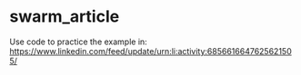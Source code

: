 # swarm_article
Use code to practice the example in:
https://www.linkedin.com/feed/update/urn:li:activity:6856616647625621505/
